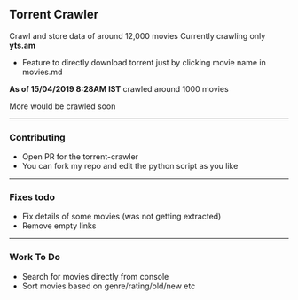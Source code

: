 ## Torrent Crawler

Crawl and store data of around 12,000 movies
Currently crawling only **yts.am**

- Feature to directly download torrent just by clicking movie name in movies.md

**As of 15/04/2019 8:28AM IST** crawled around 1000 movies

More would be crawled soon

---
### Contributing
- Open PR for the torrent-crawler
- You can fork my repo and edit the python script as you like

---
### Fixes todo
- Fix details of some movies (was not getting extracted)
- Remove empty links

---
### Work To Do
- Search for movies directly from console
- Sort movies based on genre/rating/old/new etc

